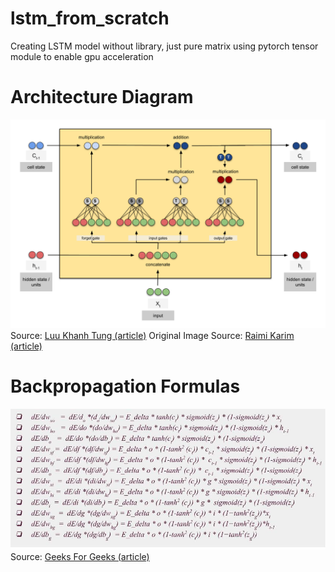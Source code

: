 # lstm_from_scratch
Creating LSTM model without library, just pure matrix using pytorch tensor module to enable gpu acceleration

# Architecture Diagram
![LSTM Simplified Architecture](https://github.com/rizkyrivaldi/lstm_from_scratch/blob/main/notes/LSTM_true.jpeg?raw=true)
Source: [Luu Khanh Tung (article)](https://tung2389.github.io/coding-note/unitslstm)
Original Image Source: [Raimi Karim (article)](https://towardsdatascience.com/counting-no-of-parameters-in-deep-learning-models-by-hand-8f1716241889)

# Backpropagation Formulas
![LSTM Simplified Architecture](https://github.com/rizkyrivaldi/lstm_from_scratch/blob/main/notes/LSTM_backprop.jpeg?raw=true)
Source: [Geeks For Geeks (article)](https://www.geeksforgeeks.org/lstm-derivation-of-back-propagation-through-time/)